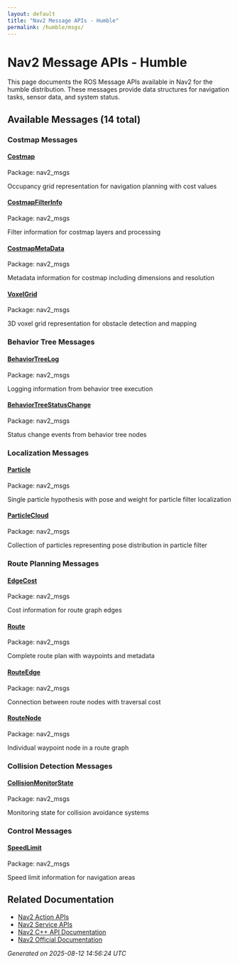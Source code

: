 ```yaml
---
layout: default
title: "Nav2 Message APIs - Humble"
permalink: /humble/msgs/
---
```


# Nav2 Message APIs - Humble

This page documents the ROS Message APIs available in Nav2 for the humble distribution. These messages provide data structures for navigation tasks, sensor data, and system status.

## Available Messages (14 total)


### Costmap Messages

<div class="message-grid">
  <div class="message-card">
    <h4><a href="/msgs/humble/costmap.html">Costmap</a></h4>
    <p class="message-package">Package: nav2_msgs</p>
    <p class="message-description">Occupancy grid representation for navigation planning with cost values</p>
  </div>
  <div class="message-card">
    <h4><a href="/msgs/humble/costmapfilterinfo.html">CostmapFilterInfo</a></h4>
    <p class="message-package">Package: nav2_msgs</p>
    <p class="message-description">Filter information for costmap layers and processing</p>
  </div>
  <div class="message-card">
    <h4><a href="/msgs/humble/costmapmetadata.html">CostmapMetaData</a></h4>
    <p class="message-package">Package: nav2_msgs</p>
    <p class="message-description">Metadata information for costmap including dimensions and resolution</p>
  </div>
  <div class="message-card">
    <h4><a href="/msgs/humble/voxelgrid.html">VoxelGrid</a></h4>
    <p class="message-package">Package: nav2_msgs</p>
    <p class="message-description">3D voxel grid representation for obstacle detection and mapping</p>
  </div>
</div>

### Behavior Tree Messages

<div class="message-grid">
  <div class="message-card">
    <h4><a href="/msgs/humble/behaviortreelog.html">BehaviorTreeLog</a></h4>
    <p class="message-package">Package: nav2_msgs</p>
    <p class="message-description">Logging information from behavior tree execution</p>
  </div>
  <div class="message-card">
    <h4><a href="/msgs/humble/behaviortreestatuschange.html">BehaviorTreeStatusChange</a></h4>
    <p class="message-package">Package: nav2_msgs</p>
    <p class="message-description">Status change events from behavior tree nodes</p>
  </div>
</div>

### Localization Messages

<div class="message-grid">
  <div class="message-card">
    <h4><a href="/msgs/humble/particle.html">Particle</a></h4>
    <p class="message-package">Package: nav2_msgs</p>
    <p class="message-description">Single particle hypothesis with pose and weight for particle filter localization</p>
  </div>
  <div class="message-card">
    <h4><a href="/msgs/humble/particlecloud.html">ParticleCloud</a></h4>
    <p class="message-package">Package: nav2_msgs</p>
    <p class="message-description">Collection of particles representing pose distribution in particle filter</p>
  </div>
</div>

### Route Planning Messages

<div class="message-grid">
  <div class="message-card">
    <h4><a href="/msgs/humble/edgecost.html">EdgeCost</a></h4>
    <p class="message-package">Package: nav2_msgs</p>
    <p class="message-description">Cost information for route graph edges</p>
  </div>
  <div class="message-card">
    <h4><a href="/msgs/humble/route.html">Route</a></h4>
    <p class="message-package">Package: nav2_msgs</p>
    <p class="message-description">Complete route plan with waypoints and metadata</p>
  </div>
  <div class="message-card">
    <h4><a href="/msgs/humble/routeedge.html">RouteEdge</a></h4>
    <p class="message-package">Package: nav2_msgs</p>
    <p class="message-description">Connection between route nodes with traversal cost</p>
  </div>
  <div class="message-card">
    <h4><a href="/msgs/humble/routenode.html">RouteNode</a></h4>
    <p class="message-package">Package: nav2_msgs</p>
    <p class="message-description">Individual waypoint node in a route graph</p>
  </div>
</div>

### Collision Detection Messages

<div class="message-grid">
  <div class="message-card">
    <h4><a href="/msgs/humble/collisionmonitorstate.html">CollisionMonitorState</a></h4>
    <p class="message-package">Package: nav2_msgs</p>
    <p class="message-description">Monitoring state for collision avoidance systems</p>
  </div>
</div>

### Control Messages

<div class="message-grid">
  <div class="message-card">
    <h4><a href="/msgs/humble/speedlimit.html">SpeedLimit</a></h4>
    <p class="message-package">Package: nav2_msgs</p>
    <p class="message-description">Speed limit information for navigation areas</p>
  </div>
</div>


## Related Documentation

- [Nav2 Action APIs](/humble/actions/index.html)
- [Nav2 Service APIs](/humble/srvs/index.html)
- [Nav2 C++ API Documentation](/humble/html/index.html)
- [Nav2 Official Documentation](https://nav2.org/)

*Generated on 2025-08-12 14:56:24 UTC*